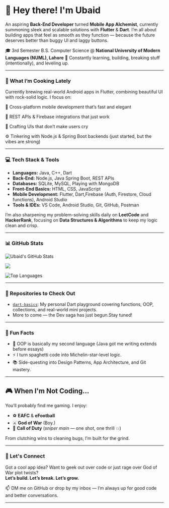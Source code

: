 # 👋 Hey there! I'm Ubaid

An aspiring **Back-End Developer** turned **Mobile App Alchemist**, currently summoning sleek and scalable solutions with **Flutter** & **Dart**. I’m all about building apps that feel as smooth as they function — because the future deserves better than buggy UI and laggy buttons.

🎓 3rd Semester B.S. Computer Science @ **National University of Modern Languages (NUML), Lahore**
🧠 Constantly learning, building, breaking stuff (intentionally), and leveling up.

---

### 📱  What I’m Cooking Lately
Currently brewing real-world Android apps in Flutter, combining beautiful UI with rock-solid logic. I focus on:

📲 Cross-platform mobile development that’s fast and elegant

🔌 REST APIs & Firebase integrations that just work

🎨 Crafting UIs that don’t make users cry

⚙️ Tinkering with Node.js & Spring Boot backends (just started, but the vibes are strong)


---

### 💻 Tech Stack & Tools

- **Languages:** Java, C++, Dart  
- **Back-End:** Node.js, Java Spring Boot, REST APIs  
- **Databases:** SQLite, MySQL, Playing with MongoDB
- **Front-End Basics:** HTML, CSS, JavaScript  
- **Mobile Development:** Flutter, Dart,Firebase (Auth, Firestore, Cloud functions), Android Studio  
- **Tools & IDEs:** VS Code, Android Studio, Git, GitHub, Postman

I’m also sharpening my problem-solving skills daily on **LeetCode** and **HackerRank**, focusing on **Data Structures & Algorithms** to keep my logic clean and crisp.

---

### 📊 GitHub Stats

<!-- Stats Card -->

![Ubaid's GitHub Stats](https://github-readme-stats.vercel.app/api?username=ubaiddar1614&show_icons=true&theme=radical&hide=issues&count_private=true)

![](https://nirzak-streak-stats.vercel.app/?user=ubaiddar1614&theme=dark&hide_border=false)<br/>

![Top Languages](https://github-readme-stats.vercel.app/api/top-langs/?username=ubaiddar1614&layout=compact&theme=radical)





---

### 🧠 Repositories to Check Out

- [`dart-basics`](https://github.com/ubaiddar1614/Dart): My personal Dart playground covering functions, OOP, collections, and real-world mini projects.
- More to come — the Dev saga has just begun.Stay tuned!

---

### 🧩 Fun Facts

- 💭 OOP is basically my second language (Java got me writing extends before essays)
- ⚡ I turn spaghetti code into Michelin-star-level logic.
- 📚 Side-questing into Design Patterns, App Architecture, and Git mastery.  

---

## 🎮 When I'm Not Coding...

You’ll probably find me gaming. I enjoy:

- ⚽ **EAFC** & **eFootball**
- ⚔️ **God of War** (Boy.)
- 🔫 **Call of Duty** (*sniper main* — one shot, one thrill 💥)

From clutching wins to cleaning bugs, I’m built for the grind.

---

### 💬 Let's Connect

Got a cool app idea? Want to geek out over code or just rage over God of War plot twists?  
**Let’s build. Let’s break. Let’s grow.**

📫 DM me on GitHub or drop by my inbox — I’m always up for good code and better conversations.

---



